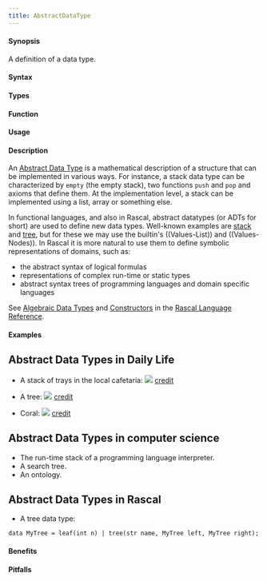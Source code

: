 ```yaml
---
title: AbstractDataType
---
```


#### Synopsis

A definition of a data type.

#### Syntax

#### Types

#### Function
       
#### Usage

#### Description

An [Abstract Data Type](http://en.wikipedia.org/wiki/Abstract_data_type) is a mathematical description of a structure
that can be implemented in various ways. For instance, a stack data type can be characterized by `empty` (the empty stack),
two functions `push` and `pop` and axioms that define them. At the implementation level, a stack
can be implemented using a list, array or something else.

In functional languages, and also in Rascal, abstract datatypes (or ADTs for short)
are used to define new data types. Well-known examples are [stack](http://en.wikipedia.org/wiki/Stack_(data_structure)) and [tree](http://en.wikipedia.org/wiki/Tree_(data_structure)), but for these we may use the builtin's ((Values-List)) and ((Values-Nodes)). In Rascal it is more natural to use them to define symbolic representations of domains, such as:
* the abstract syntax of logical formulas
* representations of complex run-time or static types
* abstract syntax trees of programming languages and domain specific languages

See [Algebraic Data Types]((Rascal:Declarations-AlgebraicDataType)) and 
[Constructors]((Rascal:Values-Constructor)) in the [Rascal Language Reference]((Rascal)).

#### Examples

## Abstract Data Types in Daily Life

*  A stack of trays in the local cafetaria: ![]((dispenser.jpg))
   [credit](http://www.thermo-box.co.uk/fimi-food-transport-and-handling-products/self-levelling-heated-and-unheated-plate-and-tray-systems.html)

*  A tree:
   ![]((tree.jpg))
   [credit](http://free-extras.com/images/tree-569.htm)

*  Coral:
   ![]((coral.jpg))
   [credit](http://blog.enn.com/?p=476)


## Abstract Data Types in computer science

*  The run-time stack of a programming language interpreter.
*  A search tree.
*  An ontology.


## Abstract Data Types in Rascal

*  A tree data type:
```rascal
data MyTree = leaf(int n) | tree(str name, MyTree left, MyTree right);
```

#### Benefits

#### Pitfalls

